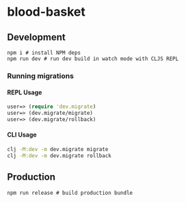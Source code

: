 # blood-basket

## Development
```shell
npm i # install NPM deps
npm run dev # run dev build in watch mode with CLJS REPL
```

### Running migrations
#### REPL Usage

``` clojure
user=> (require 'dev.migrate)
user=> (dev.migrate/migrate)
user=> (dev.migrate/rollback)
```


#### CLI Usage

``` sh
clj -M:dev -m dev.migrate migrate
clj -M:dev -m dev.migrate rollback
```

## Production
```shell
npm run release # build production bundle
```


